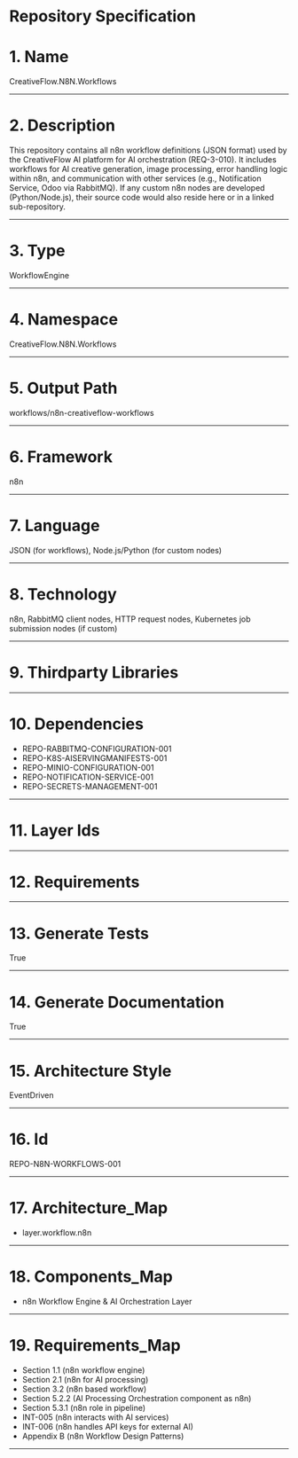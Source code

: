 # Repository Specification

# 1. Name
CreativeFlow.N8N.Workflows


---

# 2. Description
This repository contains all n8n workflow definitions (JSON format) used by the CreativeFlow AI platform for AI orchestration (REQ-3-010). It includes workflows for AI creative generation, image processing, error handling logic within n8n, and communication with other services (e.g., Notification Service, Odoo via RabbitMQ). If any custom n8n nodes are developed (Python/Node.js), their source code would also reside here or in a linked sub-repository.


---

# 3. Type
WorkflowEngine


---

# 4. Namespace
CreativeFlow.N8N.Workflows


---

# 5. Output Path
workflows/n8n-creativeflow-workflows


---

# 6. Framework
n8n


---

# 7. Language
JSON (for workflows), Node.js/Python (for custom nodes)


---

# 8. Technology
n8n, RabbitMQ client nodes, HTTP request nodes, Kubernetes job submission nodes (if custom)


---

# 9. Thirdparty Libraries



---

# 10. Dependencies

- REPO-RABBITMQ-CONFIGURATION-001
- REPO-K8S-AISERVINGMANIFESTS-001
- REPO-MINIO-CONFIGURATION-001
- REPO-NOTIFICATION-SERVICE-001
- REPO-SECRETS-MANAGEMENT-001


---

# 11. Layer Ids



---

# 12. Requirements



---

# 13. Generate Tests
True


---

# 14. Generate Documentation
True


---

# 15. Architecture Style
EventDriven


---

# 16. Id
REPO-N8N-WORKFLOWS-001


---

# 17. Architecture_Map

- layer.workflow.n8n


---

# 18. Components_Map

- n8n Workflow Engine & AI Orchestration Layer


---

# 19. Requirements_Map

- Section 1.1 (n8n workflow engine)
- Section 2.1 (n8n for AI processing)
- Section 3.2 (n8n based workflow)
- Section 5.2.2 (AI Processing Orchestration component as n8n)
- Section 5.3.1 (n8n role in pipeline)
- INT-005 (n8n interacts with AI services)
- INT-006 (n8n handles API keys for external AI)
- Appendix B (n8n Workflow Design Patterns)


---

